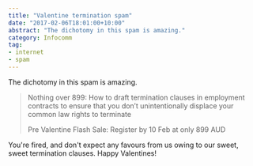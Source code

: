 ```yaml
---
title: "Valentine termination spam"
date: "2017-02-06T18:01:00+10:00"
abstract: "The dichotomy in this spam is amazing."
category: Infocomm
tag:
- internet
- spam
---
```

The dichotomy in this spam is amazing.

> Nothing over 899: How to draft termination clauses in employment contracts to ensure that you don’t unintentionally displace your common law rights to terminate  
> 
> Pre Valentine Flash Sale: Register by 10 Feb at only 899 AUD

You're fired, and don't expect any favours from us owing to our sweet, sweet termination clauses. Happy Valentines!

